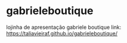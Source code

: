 # gabrieleboutique
lojinha de apresentação gabriele boutique
link: https://taliavieiraf.github.io/gabrieleboutique/
